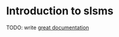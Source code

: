 # Introduction to slsms

TODO: write [great documentation](http://jacobian.org/writing/what-to-write/)
